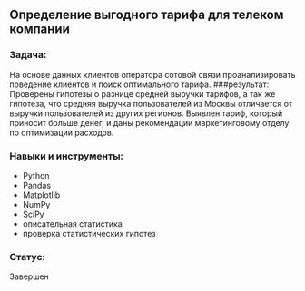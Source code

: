 ## Определение выгодного тарифа для телеком компании
### Задача: 
На основе данных клиентов оператора сотовой связи проанализировать поведение клиентов и поиск оптимального тарифа.
###результат:
Проверены гипотезы о разнице средней выручки тарифов, а так же гипотеза, что средняя выручка пользователей из Москвы отличается от выручки пользователей из других регионов.
Выявлен тариф, который приносит больше денег, и даны рекомендации маркетинговому отделу по оптимизации расходов.

### Навыки и инструменты:

 - Python
 - Pandas
 - Matplotlib
 - NumPy
 - SciPy
 - описательная статистика
 - проверка статистических гипотез
### Статус:
Завершен
